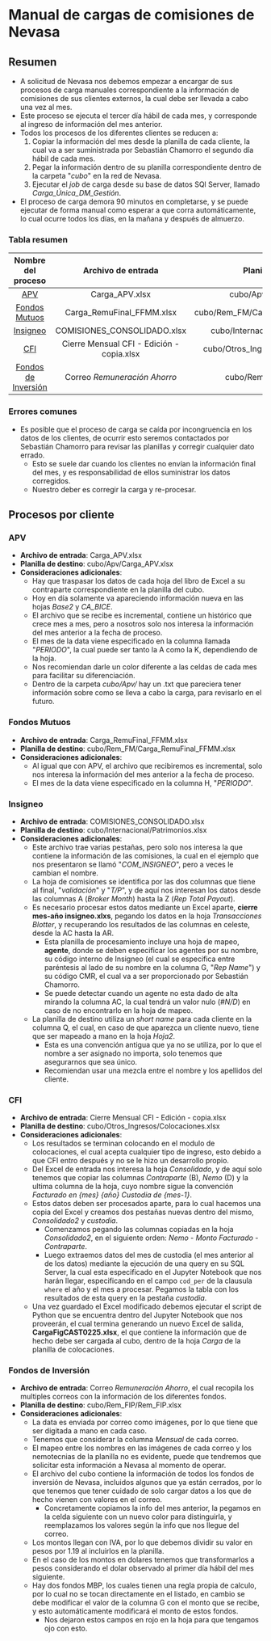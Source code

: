 # Manual de cargas de comisiones de Nevasa 

## Resumen

- A solicitud de Nevasa nos debemos empezar a encargar de sus procesos de carga manuales correspondiente a la información de comisiones de sus clientes externos, la cual debe ser llevada a cabo una vez al mes.
- Este proceso se ejecuta el tercer día hábil de cada mes, y corresponde al ingreso de información del mes anterior.
- Todos los procesos de los diferentes clientes se reducen a:
    1) Copiar la información del mes desde la planilla de cada cliente, la cual va a ser suministrada por Sebastián Chamorro el segundo día hábil de cada mes.
    2) Pegar la información dentro de su planilla correspondiente dentro de la carpeta "_cubo_" en la red de Nevasa.
    3) Ejecutar el _job_ de carga desde su base de datos SQl Server, llamado *Carga_Única_DM_Gestión*.
- El proceso de carga demora 90 minutos en completarse, y se puede ejecutar de forma manual como esperar a que corra automáticamente, lo cual ocurre todos los días, en la mañana y después de almuerzo.

### Tabla resumen

<center>

| Nombre del proceso | Archivo de entrada | Planilla de destino | Requiere procesamiento adicional? |
|:------------------:|:------------------:|:-------------------:|:---------------------------------:|
| [APV](#apv) | Carga_APV.xlsx | cubo/Apv/Carga_APV.xlsx | NO |
| [Fondos Mutuos](#fondos-mutuos) | Carga_RemuFinal_FFMM.xlsx | cubo/Rem_FM/Carga_RemuFinal_FFMM.xlsx | NO |
| [Insigneo](#insigneo) | COMISIONES_CONSOLIDADO.xlsx | cubo/Internacional/Patrimonios.xlsx | SI |
| [CFI](#cfi) | Cierre Mensual CFI - Edición - copia.xlsx | cubo/Otros_Ingresos/Colocaciones.xlsx | SI |
| [Fondos de Inversión](#fondos-de-inversión) | Correo _Remuneración Ahorro_  | cubo/Rem_FIP/Rem_FIP.xlsx | SI |

</center>

### Errores comunes

- Es posible que el proceso de carga se caída por incongruencia en los datos de los clientes, de ocurrir esto seremos contactados por Sebastián Chamorro para revisar las planillas y corregir cualquier dato errado.
    - Esto se suele dar cuando los clientes no envían la información final del mes, y es responsabilidad de ellos suministrar los datos corregidos.
    - Nuestro deber es corregir la carga y re-procesar.

<div class="page"/>

## Procesos por cliente

### APV

- **Archivo de entrada**: Carga_APV.xlsx
- **Planilla de destino**: cubo/Apv/Carga_APV.xlsx
- **Consideraciones adicionales**:
    - Hay que traspasar los datos de cada hoja del libro de Excel a su contraparte correspondiente en la planilla del cubo.
    - Hoy en día solamente va apareciendo información nueva en las hojas _Base2_ y *CA_BICE*.
    - El archivo que se recibe es incremental, contiene un histórico que crece mes a mes, pero a nosotros solo nos interesa la información del mes anterior a la fecha de proceso.
    - El mes de la data viene especificado en la columna llamada "_PERIODO_", la cual puede ser tanto la A como la K, dependiendo de la hoja.
    - Nos recomiendan darle un color diferente a las celdas de cada mes para facilitar su diferenciación.
    - Dentro de la carpeta _cubo/Apv/_ hay un .txt que pareciera tener información sobre como se lleva a cabo la carga, para revisarlo en el futuro.

### Fondos Mutuos

- **Archivo de entrada**: Carga_RemuFinal_FFMM.xlsx
- **Planilla de destino**: cubo/Rem_FM/Carga_RemuFinal_FFMM.xlsx
- **Consideraciones adicionales**:
    - Al igual que con APV, el archivo que recibiremos es incremental, solo nos interesa la información del mes anterior a la fecha de proceso.
    - El mes de la data viene especificado en la columna H, "_PERIODO_".

<div class="page"/>

### Insigneo

- **Archivo de entrada**: COMISIONES_CONSOLIDADO.xlsx
- **Planilla de destino**: cubo/Internacional/Patrimonios.xlsx
- **Consideraciones adicionales**:
    - Este archivo trae varias pestañas, pero solo nos interesa la que contiene la información de las comisiones, la cual en el ejemplo que nos presentaron se llamó "*COM_INSIGNEO*", pero a veces le cambian el nombre.
    - La hoja de comisiones se identifica por las dos columnas que tiene al final, "_validación_" y "_T/P_", y de aquí nos interesan los datos desde las columnas A (_Broker Month_) hasta la Z (_Rep Total Payout_).
    - Es necesario procesar estos datos mediante un Excel aparte, **cierre mes-año insigneo.xlxs**, pegando los datos en la hoja _Transacciones Blotter_, y recuperando los resultados de las columnas en celeste, desde la AC hasta la AR.
        - Esta planilla de procesamiento incluye una hoja de mapeo, **agente**, donde se deben especificar los agentes por su nombre, su código interno de Insigneo (el cual se especifica entre paréntesis al lado de su nombre en la columna G, "_Rep Name_") y su código CMR, el cual va a ser proporcionado por Sebastián Chamorro.
        - Se puede detectar cuando un agente no esta dado de alta mirando la columna AC, la cual tendrá un valor nulo (_#N/D_) en caso de no encontrarlo en la hoja de mapeo.
    - La planilla de destino utiliza un _short name_ para cada cliente en la columna Q, el cual, en caso de que aparezca un cliente nuevo, tiene que ser mapeado a mano en la hoja _Hoja2_.
        - Esta es una convención antigua que ya no se utiliza, por lo que el nombre a ser asignado no importa, solo tenemos que asegurarnos que sea único.
        - Recomiendan usar una mezcla entre el nombre y los apellidos del cliente.

<div class="page"/>

### CFI

- **Archivo de entrada**: Cierre Mensual CFI - Edición - copia.xlsx
- **Planilla de destino**: cubo/Otros_Ingresos/Colocaciones.xlsx
- **Consideraciones adicionales**:
    - Los resultados se terminan colocando en el modulo de colocaciones, el cual acepta cualquier tipo de ingreso, esto debido a que CFI entro después y no se le hizo un desarrollo propio.
    - Del Excel de entrada nos interesa la hoja _Consolidado_, y de aquí solo tenemos que copiar las columnas _Contraparte_ (B), _Nemo_ (D) y la ultima columna de la hoja, cuyo nombre sigue la convención _Facturado en {mes} {año} Custodia de {mes-1}_.
    - Estos datos deben ser procesados aparte, para lo cual hacemos una copia del Excel y creamos dos pestañas nuevas dentro del mismo, _Consolidado2_ y _custodia_.
        - Comenzamos pegando las columnas copiadas en la hoja _Consolidado2_, en el siguiente orden: _Nemo_ - _Monto Facturado_ - _Contraparte_.
        - Luego extraemos datos del mes de custodia (el mes anterior al de los datos) mediante la ejecución de una query en su SQL Server, la cual esta especificado en el Jupyter Notebook que nos harán llegar, especificando en el campo `cod_per` de la clausula `where` el año y el mes a procesar. Pegamos la tabla con los resultados de esta query en la pestaña _custodia_.
    - Una vez guardado el Excel modificado debemos ejecutar el script de Python que se encuentra dentro del Jupyter Notebook que nos proveerán, el cual termina generando un nuevo Excel de salida, **CargaFigCAST0225.xlsx**, el que contiene la información que de hecho debe ser cargada al cubo, dentro de la hoja _Carga_ de la planilla de colocaciones.

<div class="page"/>

### Fondos de Inversión

- **Archivo de entrada**: Correo _Remuneración Ahorro_, el cual recopila los multiples correos con la información de los diferentes fondos.
- **Planilla de destino**: cubo/Rem_FIP/Rem_FIP.xlsx
- **Consideraciones adicionales**:
    - La data es enviada por correo como imágenes, por lo que tiene que ser digitada a mano en cada caso.
    - Tenemos que considerar la columna _Mensual_ de cada correo.
    - El mapeo entre los nombres en las imágenes de cada correo y los nemotecnias de la planilla no es evidente, puede que tendremos que solicitar esta información a Nevasa al momento de operar.
    - El archivo del cubo contiene la información de todos los fondos de inversión de Nevasa, incluidos algunos que ya están cerrados, por lo que tenemos que tener cuidado de solo cargar datos a los que de hecho vienen con valores en el correo.
        - Concretamente copiamos la info del mes anterior, la pegamos en la celda siguiente con un nuevo color para distinguirla, y reemplazamos los valores según la info que nos llegue del correo.
    - Los montos llegan con IVA, por lo que debemos dividir su valor en pesos por 1.19 al incluirlos en la planilla.
    - En el caso de los montos en dolares tenemos que transformarlos a pesos considerando el dolar observado al primer día hábil del mes siguiente.
    - Hay dos fondos MBP, los cuales tienen una regla propia de calculo, por lo cual no se tocan directamente en el listado, en cambio se debe modificar el valor de la columna G con el monto que se recibe, y esto automáticamente modificará el monto de estos fondos.
        - Nos dejaron estos campos en rojo en la hoja para que tengamos ojo con esto.
